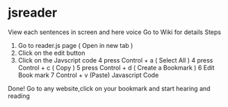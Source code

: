 # jsreader
View each sentences in screen and here voice Go to Wiki for details
Steps
1. Go to reader.js page ( Open in new tab )
2. Click on the edit button
3. Click on the Javscript code 
4 press Control + a ( Select All )
4 press Control + c ( Copy )
5 press Control + d ( Create a Bookmark )
6 Edit Book mark
7 Control + v (Paste) Javascript Code 

Done!
Go to any website,click on your bookmark and start hearing and reading





